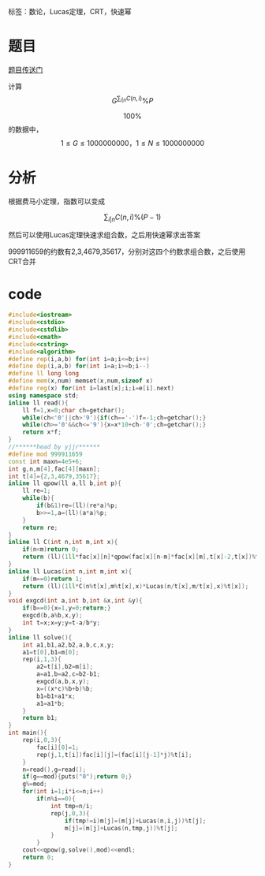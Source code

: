 ﻿---
subtitle: "有毒的数论题"
tags: 
 - 数论-组合数
 - 数论-扩展欧几里得
grammar_cjkRuby: true
catalog: true
layout:  post
header-img: "img/header/P68.jpg"
preview-img: "/img/preview/P68.jpg"
---
标签：数论，Lucas定理，CRT，快速幂

# 题目

[题目传送门](https://www.luogu.org/problemnew/show/P2480)

计算$$G^{\sum_{i|n} C(n,i)} \% P$$

$$100\%$$的数据中，$$1\leq G\leq 1000000000，1\leq N \leq 1000000000$$

# 分析

根据费马小定理，指数可以变成

$$\sum_{i|n} C(n,i)\%(P-1)$$

然后可以使用Lucas定理快速求组合数，之后用快速幂求出答案

999911659的约数有2,3,4679,35617，分别对这四个约数求组合数，之后使用CRT合并

# code
```cpp
#include<iostream>
#include<cstdio>
#include<cstdlib>
#include<cmath>
#include<cstring>
#include<algorithm>
#define rep(i,a,b) for(int i=a;i<=b;i++)
#define dep(i,a,b) for(int i=a;i>=b;i--)
#define ll long long
#define mem(x,num) memset(x,num,sizeof x)
#define reg(x) for(int i=last[x];i;i=e[i].next)
using namespace std;
inline ll read(){
	ll f=1,x=0;char ch=getchar();
	while(ch<'0'||ch>'9'){if(ch=='-')f=-1;ch=getchar();}
	while(ch>='0'&&ch<='9'){x=x*10+ch-'0';ch=getchar();}
	return x*f;
}
//******head by yjjr******
#define mod 999911659
const int maxn=4e5+6;
int g,n,m[4],fac[4][maxn];
int t[4]={2,3,4679,35617};
inline ll qpow(ll a,ll b,int p){
	ll re=1;
	while(b){
		if(b&1)re=(ll)(re*a)%p;
		b>>=1,a=(ll)(a*a)%p;
	}
	return re;
}
inline ll C(int n,int m,int x){
	if(n<m)return 0;
	return (ll)(1ll*fac[x][n]*qpow(fac[x][n-m]*fac[x][m],t[x]-2,t[x])%t[x]);
}
inline ll Lucas(int n,int m,int x){
	if(m==0)return 1;
	return (ll)(1ll*C(n%t[x],m%t[x],x)*Lucas(n/t[x],m/t[x],x)%t[x]);
}
void exgcd(int a,int b,int &x,int &y){
	if(b==0){x=1,y=0;return;}
	exgcd(b,a%b,x,y);
	int t=x;x=y;y=t-a/b*y;
}
inline ll solve(){
	int a1,b1,a2,b2,a,b,c,x,y;
	a1=t[0],b1=m[0];
	rep(i,1,3){
		a2=t[i],b2=m[i];
		a=a1,b=a2,c=b2-b1;
		exgcd(a,b,x,y);
		x=((x*c)%b+b)%b;
		b1=b1+a1*x;
		a1=a1*b;
	}
	return b1;
}
int main(){
	rep(i,0,3){
		fac[i][0]=1;
		rep(j,1,t[i])fac[i][j]=(fac[i][j-1]*j)%t[i];
	}
	n=read(),g=read();
	if(g==mod){puts("0");return 0;}
	g%=mod;
	for(int i=1;i*i<=n;i++) 
		if(n%i==0){
			int tmp=n/i;
			rep(j,0,3){
				if(tmp!=i)m[j]=(m[j]+Lucas(n,i,j))%t[j];
				m[j]=(m[j]+Lucas(n,tmp,j))%t[j];
			}
		}
	cout<<qpow(g,solve(),mod)<<endl;
	return 0;
}
```
